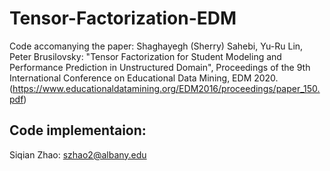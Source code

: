 # Tensor-Factorization-EDM
Code accomanying the paper: Shaghayegh (Sherry) Sahebi, Yu-Ru Lin, Peter Brusilovsky: "Tensor Factorization for Student Modeling and Performance Prediction in Unstructured Domain", Proceedings of the 9th International Conference on Educational Data Mining, EDM 2020. (https://www.educationaldatamining.org/EDM2016/proceedings/paper_150.pdf)

## Code implementaion:
Siqian Zhao: szhao2@albany.edu 
